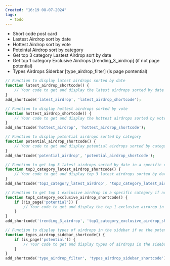 ```yaml
---
Created: "16:19 08-07-2024"
tags:
  - todo
---
```

- Short code post card
- Lastest Airdrop sort by date
- Hottest Airdrop sort by vote
- Poteintal Airdrop sort by category
- Get top 3 category Lastest Airdrop sort by date
- Get top 1 category Exclusive Airdrops [trending_3_airdrop] (if not page potential)
- Types Airdrops Siderbar [type_airdrop_filter] (is page pontential)


```php
// Function to display latest airdrops sorted by date
function latest_airdrop_shortcode() {
    // Your code to get and display the latest airdrops sorted by date
}
add_shortcode('latest_airdrop', 'latest_airdrop_shortcode');

// Function to display hottest airdrops sorted by vote
function hottest_airdrop_shortcode() {
    // Your code to get and display the hottest airdrops sorted by vote
}
add_shortcode('hottest_airdrop', 'hottest_airdrop_shortcode');

// Function to display potential airdrops sorted by category
function potential_airdrop_shortcode() {
    // Your code to get and display potential airdrops sorted by category
}
add_shortcode('potential_airdrop', 'potential_airdrop_shortcode');

// Function to get top 3 latest airdrops sorted by date in a specific category
function top3_category_latest_airdrop_shortcode() {
    // Your code to get and display top 3 latest airdrops sorted by date in a specific category
}
add_shortcode('top3_category_latest_airdrop', 'top3_category_latest_airdrop_shortcode');

// Function to get top 1 exclusive airdrop in a specific category if not on the potential page
function top1_category_exclusive_airdrop_shortcode() {
    if (!is_page('potential')) {
        // Your code to get and display the top 1 exclusive airdrop in a specific category
    }
}
add_shortcode('trending_3_airdrop', 'top1_category_exclusive_airdrop_shortcode');

// Function to display types of airdrops in the sidebar if on the potential page
function types_airdrop_sidebar_shortcode() {
    if (is_page('potential')) {
        // Your code to get and display types of airdrops in the sidebar
    }
}
add_shortcode('type_airdrop_filter', 'types_airdrop_sidebar_shortcode');


```